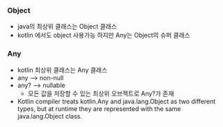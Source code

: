 ### Object
* java의 최상위 클래스는 Object 클래스
* kotlin 에서도 object 사용가능 하지만 Any는 Object의 슈퍼 클래스
### Any
* kotlin 최상위 클래스는 Any 클래스
* any --> non-null
* any? --> nullable
  * 모든 값을 저장할 수 있는 최상위 오브젝트로 Any?가 존재 
* Kotlin compiler treats kotlin.Any and java.lang.Object as two different types, but at runtime they are represented with the same java.lang.Object class.
